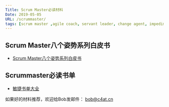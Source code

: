 ```yaml
---
Title: Scrum Master必读材料
Date: 2019-05-05
URL: /scrummaster/
tags: [scrum master ,agile coach, servant leader, change agent, impediment remover]
---
```


## Scrum Master八个姿势系列白皮书
- [Scrum Master八个姿势系列白皮书](/8-stances-of-scrum-master/)

## Scrummaster必读书单
- [敏捷书单大全](https://bobjiang.com/recommend-book-list-agile)

如果好的材料推荐，欢迎给Bob发邮件： bob@c4at.cn
